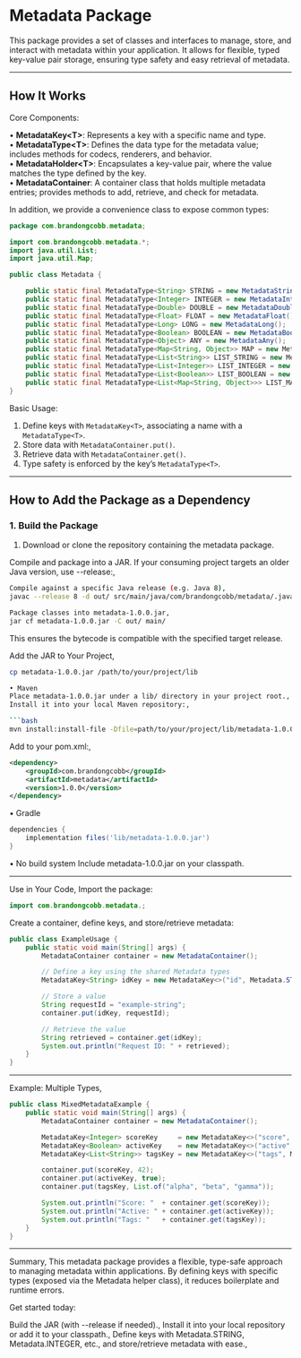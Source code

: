 # Metadata Package

This package provides a set of classes and interfaces to manage, store, and interact with metadata within your application. It allows for flexible, typed key-value pair storage, ensuring type safety and easy retrieval of metadata.

---

## How It Works

Core Components:

• **MetadataKey\<T\>**: Represents a key with a specific name and type.  
• **MetadataType\<T\>**: Defines the data type for the metadata value; includes methods for codecs, renderers, and behavior.  
• **MetadataHolder\<T\>**: Encapsulates a key-value pair, where the value matches the type defined by the key.  
• **MetadataContainer**: A container class that holds multiple metadata entries; provides methods to add, retrieve, and check for metadata.

In addition, we provide a convenience class to expose common types:

```java
package com.brandongcobb.metadata;

import com.brandongcobb.metadata.*;
import java.util.List;
import java.util.Map;

public class Metadata {

    public static final MetadataType<String> STRING = new MetadataString();
    public static final MetadataType<Integer> INTEGER = new MetadataInteger();
    public static final MetadataType<Double> DOUBLE = new MetadataDouble();
    public static final MetadataType<Float> FLOAT = new MetadataFloat();
    public static final MetadataType<Long> LONG = new MetadataLong();
    public static final MetadataType<Boolean> BOOLEAN = new MetadataBoolean();
    public static final MetadataType<Object> ANY = new MetadataAny();
    public static final MetadataType<Map<String, Object>> MAP = new MetadataMap<>(STRING, ANY);;
    public static final MetadataType<List<String>> LIST_STRING = new MetadataList<>(STRING);
    public static final MetadataType<List<Integer>> LIST_INTEGER = new MetadataList<>(INTEGER);
    public static final MetadataType<List<Boolean>> LIST_BOOLEAN = new MetadataList<>(BOOLEAN);
    public static final MetadataType<List<Map<String, Object>>> LIST_MAP = new MetadataList<>(MAP);
}
```

Basic Usage:

1. Define keys with `MetadataKey<T>`, associating a name with a `MetadataType<T>`.  
2. Store data with `MetadataContainer.put()`.  
3. Retrieve data with `MetadataContainer.get()`.  
4. Type safety is enforced by the key’s `MetadataType<T>`.

---

## How to Add the Package as a Dependency

### 1. Build the Package

1. Download or clone the repository containing the metadata package.

Compile and package into a JAR. If your consuming project targets an older Java version, use --release:,

```bash
Compile against a specific Java release (e.g. Java 8),
javac --release 8 -d out/ src/main/java/com/brandongcobb/metadata/.java

Package classes into metadata-1.0.0.jar,
jar cf metadata-1.0.0.jar -C out/ main/
```

This ensures the bytecode is compatible with the specified target release.

Add the JAR to Your Project,
```bash
cp metadata-1.0.0.jar /path/to/your/project/lib

• Maven
Place metadata-1.0.0.jar under a lib/ directory in your project root.,
Install it into your local Maven repository:,

```bash
mvn install:install-file -Dfile=path/to/your/project/lib/metadata-1.0.0.jar -DgroupId=com.brandongcobb -DartifactId=metadata -Dversion=1.0.0 -Dpackaging=jar
```

Add to your pom.xml:,

```xml
<dependency>
    <groupId>com.brandongcobb</groupId>
    <artifactId>metadata</artifactId>
    <version>1.0.0</version>
</dependency>
```

• Gradle

```groovy
dependencies {
    implementation files('lib/metadata-1.0.0.jar')
}
```

• No build system
  Include metadata-1.0.0.jar on your classpath.

---

Use in Your Code,
Import the package:

```java
import com.brandongcobb.metadata.;
```

Create a container, define keys, and store/retrieve metadata:

```java
public class ExampleUsage {
    public static void main(String[] args) {
        MetadataContainer container = new MetadataContainer();

        // Define a key using the shared Metadata types
        MetadataKey<String> idKey = new MetadataKey<>("id", Metadata.STRING);

        // Store a value
        String requestId = "example-string";
        container.put(idKey, requestId);

        // Retrieve the value
        String retrieved = container.get(idKey);
        System.out.println("Request ID: " + retrieved);
    }
}
```

---
Example: Multiple Types,
```java
public class MixedMetadataExample {
    public static void main(String[] args) {
        MetadataContainer container = new MetadataContainer();

        MetadataKey<Integer> scoreKey     = new MetadataKey<>("score", Metadata.INTEGER);
        MetadataKey<Boolean> activeKey    = new MetadataKey<>("active", Metadata.BOOLEAN);
        MetadataKey<List<String>> tagsKey = new MetadataKey<>("tags", Metadata.LIST_STRING);

        container.put(scoreKey, 42);
        container.put(activeKey, true);
        container.put(tagsKey, List.of("alpha", "beta", "gamma"));

        System.out.println("Score: "  + container.get(scoreKey));
        System.out.println("Active: " + container.get(activeKey));
        System.out.println("Tags: "   + container.get(tagsKey));
    }
}
```

---

Summary,
This metadata package provides a flexible, type-safe approach to managing metadata within applications. By defining keys with specific types (exposed via the Metadata helper class), it reduces boilerplate and runtime errors.

Get started today:

Build the JAR (with --release if needed).,
Install it into your local repository or add it to your classpath.,
Define keys with Metadata.STRING, Metadata.INTEGER, etc., and store/retrieve metadata with ease.,
